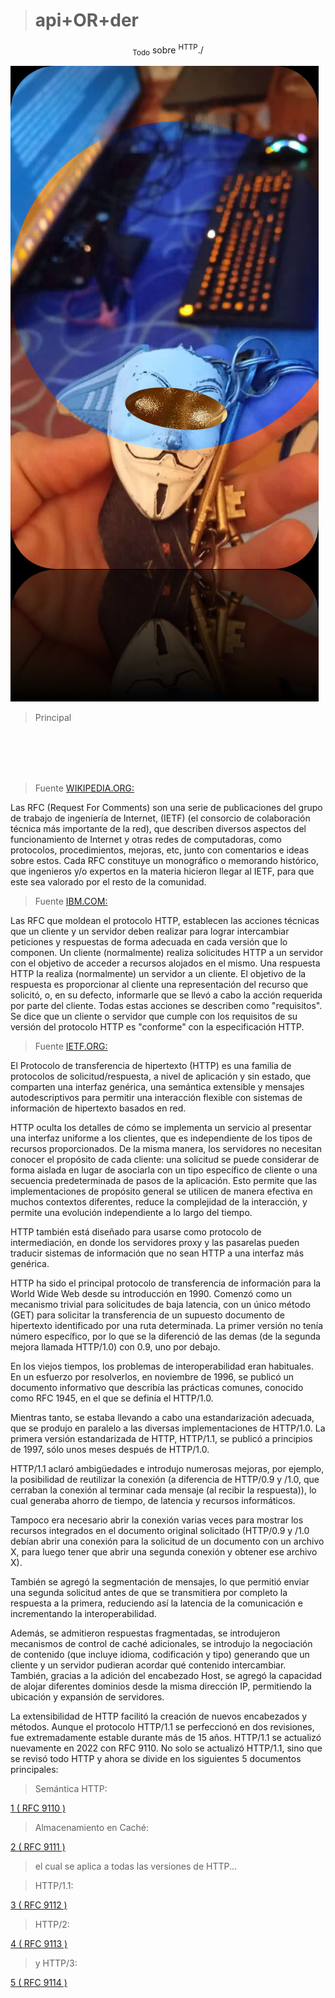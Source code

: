 ># api+OR+der

<p align="center">
<sub>Todo</sub> sobre <sup>HTTP</sup>./
</p>

<p align="center">

  ![HTPlanet!](/Screenshot_2025-03-03-00-24-43-684_com.whatsapp.jpg)

</p>

>Principal

<br>
<br>
<br>
<br>

>Fuente [WIKIPEDIA.ORG:](https://es.wikipedia.org/wiki/Request_for_Comments)

Las RFC (Request For Comments) son una serie de publicaciones del grupo de trabajo de ingeniería de Internet, (IETF) (el consorcio de colaboración técnica más importante de la red), que describen diversos aspectos del funcionamiento de Internet y otras redes de computadoras, como protocolos, procedimientos, mejoras, etc, junto con comentarios e ideas sobre estos. Cada RFC constituye un monográfico o memorando histórico, que ingenieros y/o expertos en la materia hicieron llegar al IETF, para que este sea valorado por el resto de la comunidad.

>Fuente [IBM.COM:](https://www.ibm.com/docs/es/cics-ts/6.x?topic=concepts-http-protocol)

Las RFC que moldean el protocolo HTTP, establecen las acciones técnicas que un cliente y un servidor deben realizar para lograr intercambiar peticiones y respuestas de forma adecuada en cada versión que lo componen. Un cliente (normalmente) realiza solicitudes HTTP a un servidor con el objetivo de acceder a recursos alojados en el mismo. Una respuesta HTTP la realiza (normalmente) un servidor a un cliente. El objetivo de la respuesta es proporcionar al cliente una representación del recurso que solicitó, o, en su defecto, informarle que se llevó a cabo la acción requerida por parte del cliente. Todas estas acciones se describen como "requisitos". Se dice que un cliente o servidor que cumple con los requisitos de su versión del protocolo HTTP es "conforme" con la especificación HTTP.

>Fuente [IETF.ORG:](https://datatracker.ietf.org/doc/html/rfc9110)

El Protocolo de transferencia de hipertexto (HTTP) es una familia de protocolos de solicitud/respuesta, a nivel de aplicación y sin estado, que comparten una interfaz genérica, una semántica extensible y mensajes autodescriptivos para permitir una interacción flexible con sistemas de información de hipertexto basados ​​en red.

HTTP oculta los detalles de cómo se implementa un servicio al presentar una interfaz uniforme a los clientes, que es independiente de los tipos de recursos proporcionados. De la misma manera, los servidores no necesitan conocer el propósito de cada cliente: una solicitud se puede considerar de forma aislada en lugar de asociarla con un tipo específico de cliente o una secuencia predeterminada de pasos de la aplicación. Esto permite que las implementaciones de propósito general se utilicen de manera efectiva en muchos contextos diferentes, reduce la complejidad de la interacción, y permite una evolución independiente a lo largo del tiempo.

HTTP también está diseñado para usarse como protocolo de intermediación, en donde los servidores proxy y las pasarelas pueden traducir sistemas de información que no sean HTTP a una interfaz más genérica.

HTTP ha sido el principal protocolo de transferencia de información para la World Wide Web desde su introducción en 1990. Comenzó como un mecanismo trivial para solicitudes de baja latencia, con un único método (GET) para solicitar la transferencia de un supuesto documento de hipertexto identificado por una ruta determinada. La primer versión no tenía número específico, por lo que se la diferenció de las demas (de la segunda mejora llamada HTTP/1.0) con 0.9, uno por debajo. 

En los viejos tiempos, los problemas de interoperabilidad eran habituales. En un esfuerzo por resolverlos, en noviembre de 1996, se publicó un documento informativo que describía las prácticas comunes, conocido como RFC 1945, en el que se definía el HTTP/1.0.

Mientras tanto, se estaba llevando a cabo una estandarización adecuada, que se produjo en paralelo a las diversas implementaciones de HTTP/1.0. La primera versión estandarizada de HTTP, HTTP/1.1, se publicó a principios de 1997, sólo unos meses después de HTTP/1.0.

HTTP/1.1 aclaró ambigüedades e introdujo numerosas mejoras, por ejemplo, la posibilidad de reutilizar la conexión (a diferencia de HTTP/0.9 y /1.0, que cerraban la conexión al terminar cada mensaje (al recibir la respuesta)), lo cual generaba ahorro de tiempo, de latencia y recursos informáticos.

Tampoco era necesario abrir la conexión varias veces para mostrar los recursos integrados en el documento original solicitado (HTTP/0.9 y /1.0 debían abrir una conexión para la solicitud de un documento con un archivo X, para luego tener que abrir una segunda conexión y obtener ese archivo X).

También se agregó la segmentación de mensajes, lo que permitió enviar una segunda solicitud antes de que se transmitiera por completo la respuesta a la primera, reduciendo así la latencia de la comunicación e incrementando la interoperabilidad.

Además, se admitieron respuestas fragmentadas, se introdujeron mecanismos de control de caché adicionales, se introdujo la negociación de contenido (que incluye idioma, codificación y tipo) generando que un cliente y un servidor pudieran acordar qué contenido intercambiar. También, gracias a la adición del encabezado Host, se agregó la capacidad de alojar diferentes dominios desde la misma dirección IP, permitiendo la ubicación y expansión de servidores.

La extensibilidad de HTTP facilitó la creación de nuevos encabezados y métodos. Aunque el protocolo HTTP/1.1 se perfeccionó en dos revisiones, fue extremadamente estable durante más de 15 años. HTTP/1.1 se actualizó nuevamente en 2022 con RFC 9110. No solo se actualizó HTTP/1.1, sino que se revisó todo HTTP y ahora se divide en los siguientes 5 documentos principales: 
  
>Semántica HTTP:

[1 ( RFC 9110 )](https://github.com/Inf3r/apiORder/tree/RFC9110)

>Almacenamiento en Caché:

[2 ( RFC 9111 )](https://www.rfc-editor.org/rfc/rfc9111)

>el cual se aplica a todas las versiones de HTTP...

>HTTP/1.1:

[3 ( RFC 9112 )](https://www.rfc-editor.org/rfc/rfc9112)

>HTTP/2:

[4 ( RFC 9113 )](https://www.rfc-editor.org/rfc/rfc9113)

>y HTTP/3:

[5 ( RFC 9114 )](https://www.rfc-editor.org/rfc/rfc9114)
